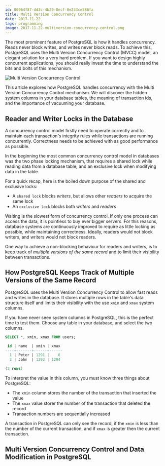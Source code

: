 ```yaml
---
id: 00964f87-dd3c-4b29-8ecf-0e233ce586fa
title: Multi Version Concurrency Control
date: 2017-11-22
tags: programming
image: 2017-11-22-multiversion-concurrency-control.png
---
```


The most prominent feature of PostgreSQL is how it handles concurrency. Reads
never block writes, and writes never block reads. To achieve this, PostgreSQL
uses the Multi Version Concurrency Control (MVCC) model, an elegant solution for
a very hard problem. If you want to design highly concurrent applications, you
should really invest the time to understand the bits and bolts of this
mechanism.

![Multi Version Concurrency Control](images/2017-11-22-multiversion-concurrency-control.png)

This article explores how PostgreSQL handles concurrency with the Multi Version
Concurrency Control mechanism. We will discover the hidden system columns in
your database tables, the meaning of transaction ids, and the importance of
vacuuming your database.

## Reader and Writer Locks in the Database

A concurrency control model firstly need to operate correctly and to maintain
each transaction's integrity rules while transactions are running concurrently.
Correctness needs to be achieved with as good performance as possible.

In the beginning the most common concurrency control model in databases was
the two phase locking mechanism, that requires a shared lock while reading data
from a database table, and an exclusive lock when modifying data in the table.

For a quick recap, here is the boiled down purpose of the shared and exclusive
locks:

- A `shared lock` blocks _writers_, but allows other _readers_ to acquire the same lock
- An `exclusive lock` blocks both _writers_ and _readers_

Waiting is the slowest form of concurrency control. If only one process can
access the data, it is pointless to buy ever bigger servers. For this reasons,
database systems are continuously improved to require as little locking as
possible, while maintaining correctness. Ideally, readers would not block
writers, and writers would not block readers.

One way to achieve a non-blocking behaviour for readers and writers, is to keep
track of _multiple versions of the same record_ and to limit their visibility
between transactions.

## How PostgreSQL Keeps Track of Multiple Versions of the Same Record

PostgreSQL uses the Multi Version Concurrency Control to allow fast reads and
writes in the database. It stores multiple rows in the table's data structure
itself and limits their visibility with the use `xmin` and `xmax` system
columns.

If you have never seen system columns in PostgreSQL, this is the perfect time to
test them. Choose any table in your database, and select the two columns.

``` sql
SELECT *, xmin, xmax FROM users;

 id | name  | xmin | xmax
----+-------+------+------
  1 | Peter | 1291 |    0
  2 | John  | 1292 | 1294

(2 rows)
```

To interpret the value in this column, you must know three things about
PostgreSQL:

- The `xmin` column stores the number of the transaction that inserted the value
- The `xmax` value storer the number of the transaction that deleted the record
- Transaction numbers are sequentially increased

A transaction in PostgreSQL can only see the record, if the `xmin` is less than
the number of the current transaction, and if `xmax` is greater then the current
transaction.

## Multi Version Concurrency Control and Data Modification in PostgreSQL

